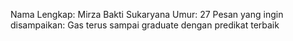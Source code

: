 Nama Lengkap: Mirza Bakti Sukaryana
Umur: 27
Pesan yang ingin disampaikan: Gas terus sampai graduate dengan predikat terbaik

